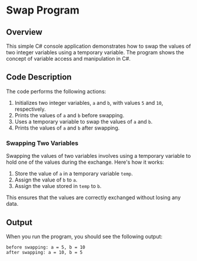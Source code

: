 # Swap Program

## Overview
This simple C# console application demonstrates how to swap the values of two integer variables using a temporary variable. The program shows the concept of variable access and manipulation in C#.

## Code Description
The code performs the following actions:
1. Initializes two integer variables, `a` and `b`, with values `5` and `10`, respectively.
2. Prints the values of `a` and `b` before swapping.
3. Uses a temporary variable to swap the values of `a` and `b`.
4. Prints the values of `a` and `b` after swapping.

### Swapping Two Variables
Swapping the values of two variables involves using a temporary variable to hold one of the values during the exchange. Here's how it works:
1. Store the value of `a` in a temporary variable `temp`.
2. Assign the value of `b` to `a`.
3. Assign the value stored in `temp` to `b`.

This ensures that the values are correctly exchanged without losing any data.

## Output
When you run the program, you should see the following output:
```
before swapping: a = 5, b = 10
after swapping: a = 10, b = 5
```
